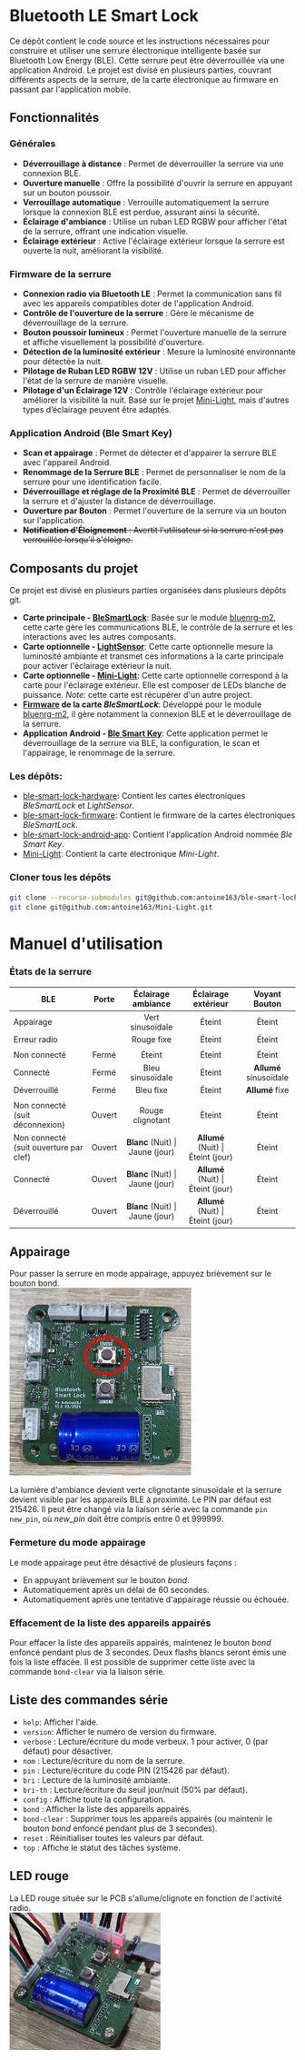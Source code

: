 # Bluetooth LE Smart Lock

Ce dépôt contient le code source et les instructions nécessaires pour construire et utiliser une serrure électronique intelligente basée sur Bluetooth Low Energy (BLE). Cette serrure peut être déverrouillée via une application Android. Le projet est divisé en plusieurs parties, couvrant différents aspects de la serrure, de la carte électronique au firmware en passant par l'application mobile.


## Fonctionnalités

### Générales

- **Déverrouillage à distance** : Permet de déverrouiller la serrure via une connexion BLE.
- **Ouverture manuelle** : Offre la possibilité d'ouvrir la serrure en appuyant sur un bouton poussoir.
- **Verrouillage automatique** : Verrouille automatiquement la serrure lorsque la connexion BLE est perdue, assurant ainsi la sécurité.
- **Éclairage d'ambiance** : Utilise un ruban LED RGBW pour afficher l'état de la serrure, offrant une indication visuelle.
- **Éclairage extérieur** : Active l'éclairage extérieur lorsque la serrure est ouverte la nuit, améliorant la visibilité.

### Firmware de la serrure
- **Connexion radio via Bluetooth LE** : Permet la communication sans fil avec les appareils compatibles doter de l'application Android.
- **Contrôle de l'ouverture de la serrure** : Gère le mécanisme de déverrouillage de la serrure.
- **Bouton poussoir lumineux** : Permet l'ouverture manuelle de la serrure et affiche visuellement la possibilité d'ouverture.
- **Détection de la luminosité extérieur** : Mesure la luminosité environnante pour détectée la nuit.
- **Pilotage de Ruban LED RGBW 12V** : Utilise un ruban LED pour afficher l'état de la serrure de manière visuelle.
- **Pilotage d'un Éclairage 12V** : Contrôle l'éclairage extérieur pour améliorer la visibilité la nuit. Basé sur le projet [Mini-Light](https://github.com/antoine163/Mini-Light/tree/master/Elec/light), mais d'autres types d’éclairage peuvent être adaptés.

### Application Android (Ble Smart Key)
- **Scan et appairage** : Permet de détecter et d'appairer la serrure BLE avec l'appareil Android.
- **Renommage de la Serrure BLE** : Permet de personnaliser le nom de la serrure pour une identification facile.
- **Déverrouillage et réglage de la Proximité BLE** : Permet de déverrouiller la serrure et d'ajuster la distance de déverrouillage.
- **Ouverture par Bouton** : Permet l'ouverture de la serrure via un bouton sur l'application.
- ~~**Notification d'Éloignement** : Avertit l'utilisateur si la serrure n'est pas verrouillée lorsqu'il s'éloigne.~~

## Composants du projet
Ce projet est divisé en plusieurs parties organisées dans plusieurs dépôts git.

 - **Carte principale - [BleSmartLock](https://github.com/antoine163/ble-smart-lock-hardware/blob/fac16eb566a4af86191339edda613465644f4e27/BleSmartLock/README.md)**: Basée sur le module [bluenrg-m2](https://www.st.com/en/wireless-connectivity/bluenrg-m2.html), cette carte gère les communications BLE, le contrôle de la serrure et les interactions avec les autres composants.
 - **Carte optionnelle - [LightSensor](https://github.com/antoine163/ble-smart-lock-hardware/blob/fac16eb566a4af86191339edda613465644f4e27/LightSensor/README.md)**: Cette carte optionnelle mesure la luminosité ambiante et transmet ces informations à la carte principale pour activer l'éclairage extérieur la nuit.
 - **Carte optionnelle - [Mini-Light](https://github.com/antoine163/Mini-Light/tree/master/Elec/light#readme)**: Cette carte optionnelle correspond à la carte pour l'éclairage extérieur. Elle est composer de LEDs blanche de puissance. *Note*: cette carte est récupérer d'un autre project.
- **[Firmware](https://github.com/antoine163/ble-smart-lock-firmware/blob/9cb6d8342cd18b56b877ad480816891a71d6a8cf/README.md) de la carte *BleSmartLock***: Développé pour le module [bluenrg-m2](https://www.st.com/en/wireless-connectivity/bluenrg-m2.html), il gère notamment la connexion BLE et le déverrouillage de la serrure.
- **Application Android - [Ble Smart Key](https://github.com/antoine163/ble-smart-lock-android-app/blob/2b3781987bed7a110fac411ad62f901769ec650e/README.md)**: Cette application permet le déverrouillage de la serrure via BLE, la configuration, le scan et l'appairage, le renommage de la serrure.

### Les dépôts:
 - [ble-smart-lock-hardware](https://github.com/antoine163/ble-smart-lock-hardware): Contient les cartes électroniques *BleSmartLock* et *LightSensor*. 
 - [ble-smart-lock-firmware](https://github.com/antoine163/ble-smart-lock-firmware): Contient le firmware de la cartes électroniques *BleSmartLock*. 
 - [ble-smart-lock-android-app](https://github.com/antoine163/ble-smart-lock-android-app): Contient l'application Android nommée *Ble Smart Key*.
 - [Mini-Light](https://github.com/antoine163/Mini-Light): Contient la carte électronique *Mini-Light*.


### Cloner tous les dépôts

```sh
git clone --recurse-submodules git@github.com:antoine163/ble-smart-lock.git
git clone git@github.com:antoine163/Mini-Light.git
```
# Manuel d'utilisation

### États de la serrure

| BLE           | Porte   | Éclairage ambiance  | Éclairage extérieur   | Voyant Bouton |
| ------------- | :-----: | :------:            | :------:              | :----:        |
| Appairage     |         | Vert sinusoïdale    | Éteint                | Éteint        |
| Erreur radio  |         | Rouge fixe          | Éteint                | Éteint        |
||
| Non connecté  | Fermé   | Éteint              | Éteint                | Éteint        |
| Connecté      | Fermé   | Bleu sinusoïdale    | Éteint                | **Allumé** sinusoïdale|
| Déverrouillé  | Fermé   | Bleu fixe           | Éteint                | **Allumé** fixe| 
||                              
| Non connecté (suit déconnexion)               | Ouvert  | Rouge clignotant                    | Éteint                                | Éteint        |
| Non connecté (suit ouverture par clef)        | Ouvert  | **Blanc** (Nuit) \| Jaune (jour)    | **Allumé** (Nuit) \| Éteint (jour)    | Éteint        |
| Connecté                                      | Ouvert  | **Blanc** (Nuit) \| Jaune (jour)    | **Allumé** (Nuit) \| Éteint (jour)    | Éteint        |
| Déverrouillé                                  | Ouvert  | **Blanc** (Nuit) \| Jaune (jour)    | **Allumé** (Nuit) \| Éteint (jour)    | Éteint        |


## Appairage
Pour passer la serrure en mode appairage, appuyez brièvement sur le bouton bond.  
![BleSmartLock poc](images/photo_top_bond.jpg)

La lumière d'ambiance devient verte clignotante sinusoïdale et la serrure devient visible par les appareils BLE à proximité.
Le PIN par défaut est 215426. Il peut être changé via la liaison série avec la commande `pin new_pin`, où *new_pin* doit être compris entre 0 et 999999.

### Fermeture du mode appairage
Le mode appairage peut être désactivé de plusieurs façons :
 - En appuyant brièvement sur le bouton *bond*.
 - Automatiquement après un délai de 60 secondes.
 - Automatiquement après une tentative d'appairage réussie ou échouée.

### Effacement de la liste des appareils appairés
Pour effacer la liste des appareils appairés, maintenez le bouton *bond* enfoncé pendant plus de 3 secondes. Deux flashs blancs seront émis une fois la liste effacée. Il est possible de supprimer cette liste avec la commande `bond-clear` via la liaison série.

## Liste des commandes série
- `help`: Afficher l'aide.
- `version`: Afficher le numéro de version du firmware.
- `verbose` : Lecture/écriture du mode verbeux. 1 pour activer, 0 (par défaut) pour désactiver.
- `nom` : Lecture/écriture du nom de la serrure.
- `pin` : Lecture/écriture du code PIN (215426 par défaut).
- `bri` : Lecture de la luminosité ambiante.
- `bri-th` : Lecture/écriture du seuil jour/nuit (50% par défaut).
- `config` : Affiche toute la configuration.
- `bond` : Afficher la liste des appareils appairés.
- `bond-clear` : Supprimer tous les appareils appairés (ou maintenir le bouton *bond* enfoncé pendant plus de 3 secondes).
- `reset` : Réinitialiser toutes les valeurs par défaut.
- `top` : Affiche le statut des tâches système.

## LED rouge
La LED rouge située sur le PCB s'allume/clignote en fonction de l'activité radio.  
![BleSmartLock poc](images/photo_top_red_led.jpg)
